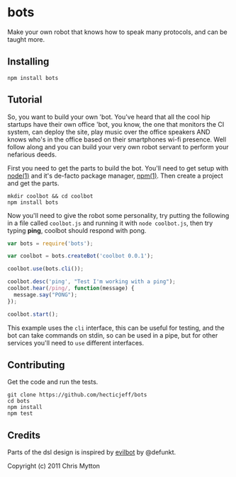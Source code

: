 bots
====

Make your own robot that knows how to speak many protocols, and can be
taught more.

## Installing

    npm install bots

## Tutorial

So, you want to build your own 'bot. You've heard that all the cool hip
startups have their own office 'bot, you know, the one that monitors the
CI system, can deploy the site, play music over the office speakers AND
knows who's in the office based on their smartphones wi-fi presence. Well
follow along and you can build your very own robot servant to perform your
nefarious deeds.

First you need to get the parts to build the bot. You'll need to get setup
with [node(1)](http://nodejs.org/) and it's de-facto package manager,
[npm(1)](http://npmjs.org/). Then create a project and get the parts.

    mkdir coolbot && cd coolbot
    npm install bots

Now you'll need to give the robot some personality, try putting the following
in a file called `coolbot.js` and running it with `node coolbot.js`, then try
typing **ping**, coolbot should respond with pong.

``` javascript
var bots = require('bots');

var coolbot = bots.createBot('coolbot 0.0.1');

coolbot.use(bots.cli());

coolbot.desc('ping', "Test I'm working with a ping");
coolbot.hear(/ping/, function(message) {
  message.say("PONG");
});

coolbot.start();
```

This example uses the `cli` interface, this can be useful for testing, and
the bot can take commands on stdin, so can be used in a pipe, but for other
services you'll need to `use` different interfaces.

## Contributing

Get the code and run the tests.

    git clone https://github.com/hecticjeff/bots
    cd bots
    npm install
    npm test

## Credits

Parts of the dsl design is inspired by
[evilbot](https://github.com/defunkt/evilbot) by @defunkt.

Copyright (c) 2011 Chris Mytton
